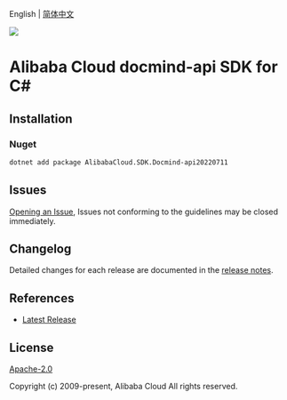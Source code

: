 English | [简体中文](README-CN.md)

![](https://aliyunsdk-pages.alicdn.com/icons/AlibabaCloud.svg)

# Alibaba Cloud docmind-api SDK for C#

## Installation

### Nuget

```bash
dotnet add package AlibabaCloud.SDK.Docmind-api20220711
```

## Issues

[Opening an Issue](https://github.com/aliyun/alibabacloud-csharp-sdk/issues/new), Issues not conforming to the guidelines may be closed immediately.

## Changelog

Detailed changes for each release are documented in the [release notes](./ChangeLog.md).

## References

* [Latest Release](https://github.com/aliyun/alibabacloud-csharp-sdk/)

## License

[Apache-2.0](http://www.apache.org/licenses/LICENSE-2.0)

Copyright (c) 2009-present, Alibaba Cloud All rights reserved.
